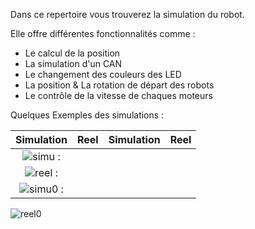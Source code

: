 Dans ce repertoire vous trouverez la simulation du robot. 

Elle offre différentes fonctionnalités comme : 

- Le calcul de la position  
- La simulation d'un CAN
- Le changement des couleurs des LED
- La position & La rotation de départ des robots
- Le contrôle de la vitesse de chaques moteurs


Quelques Exemples des simulations : 

Simulation           |    Reel        |  Simulation       |  Reel
:-------------------------:|:-------------------------:|:-------------------------:|:-------------------------:
![simu](https://user-images.githubusercontent.com/30113273/115052447-3f7cbd80-9ede-11eb-84da-3e2e6c0da41a.PNG) :|
![reel](https://user-images.githubusercontent.com/30113273/115052452-40adea80-9ede-11eb-8038-c3c864fa73a4.PNG) :|
![simu0](https://user-images.githubusercontent.com/30113273/115052456-4277ae00-9ede-11eb-9b68-5dbecf79614c.PNG) :|
![reel0](https://user-images.githubusercontent.com/30113273/115052462-43104480-9ede-11eb-8be2-7f94d984fa16.PNG)
